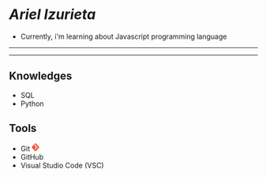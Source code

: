 # *Ariel Izurieta*
* Currently, i'm learning about Javascript programming language

***
***
## Knowledges
* SQL
* Python

## Tools
* Git ![]()<img src="./images/logo-git.png"  width="15" height=16>
* GitHub
* Visual Studio Code (VSC)







